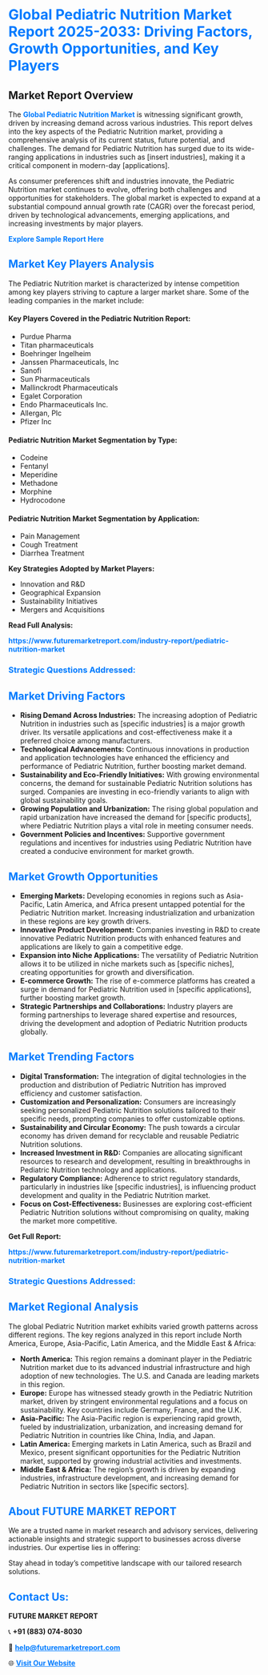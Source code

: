 <h1 style="color: #007BFF;">Global Pediatric Nutrition Market Report 2025-2033: Driving Factors, Growth Opportunities, and Key Players</h1>

<section id="overview">
<h2>Market Report Overview</h2>
<p>The <a href="https://www.futuremarketreport.com/industry-report/pediatric-nutrition-market" style="color: #007BFF; text-decoration: none;"><strong>Global Pediatric Nutrition Market</strong></a> is witnessing significant growth, driven by increasing demand across various industries. This report delves into the key aspects of the Pediatric Nutrition market, providing a comprehensive analysis of its current status, future potential, and challenges. The demand for Pediatric Nutrition has surged due to its wide-ranging applications in industries such as [insert industries], making it a critical component in modern-day [applications].</p>
<p>As consumer preferences shift and industries innovate, the Pediatric Nutrition market continues to evolve, offering both challenges and opportunities for stakeholders. The global market is expected to expand at a substantial compound annual growth rate (CAGR) over the forecast period, driven by technological advancements, emerging applications, and increasing investments by major players.</p>
</section>

<section id="overview">
<p><a href="https://www.futuremarketreport.com/request-sample/reportId=37548" style="color: #007BFF; text-decoration: none;"><strong>Explore Sample Report Here</strong></a></p>
</section>

<section id="key-players">
<h2 style="color: #007BFF;">Market Key Players Analysis</h2>
<p>The Pediatric Nutrition market is characterized by intense competition among key players striving to capture a larger market share. Some of the leading companies in the market include:</p>
<h4>Key Players Covered in the Pediatric Nutrition Report:</h4>
<ul><li>Purdue Pharma</li><li>Titan pharmaceuticals</li><li>Boehringer Ingelheim</li><li>Janssen Pharmaceuticals, Inc</li><li>Sanofi</li><li>Sun Pharmaceuticals</li><li>Mallinckrodt Pharmaceuticals</li><li>Egalet Corporation</li><li>Endo Pharmaceuticals Inc.</li><li>Allergan, Plc</li><li>Pfizer Inc</li></ul>
<h4>Pediatric Nutrition Market Segmentation by Type:</h4>
<ul><li>Codeine</li><li>Fentanyl</li><li>Meperidine</li><li>Methadone</li><li>Morphine</li><li>Hydrocodone</li></ul>

<h4>Pediatric Nutrition Market Segmentation by Application:</h4>
<ul><li>Pain Management</li><li>Cough Treatment</li><li>Diarrhea Treatment</li></ul>
<p><strong>Key Strategies Adopted by Market Players:</strong></p>
<ul>
<li>Innovation and R&D</li>
<li>Geographical Expansion</li>
<li>Sustainability Initiatives</li>
<li>Mergers and Acquisitions</li>
</ul>
</section>

<section>
<p><strong>Read Full Analysis: </strong></p><a href="https://www.futuremarketreport.com/industry-report/pediatric-nutrition-market" style="color: #007BFF; text-decoration: none;"><strong>https://www.futuremarketreport.com/industry-report/pediatric-nutrition-market</strong></a>
<h3 style="color: #007BFF;">Strategic Questions Addressed:</h3>
</section>

<section id="driving-factors">
<h2 style="color: #007BFF;">Market Driving Factors</h2>
<ul>
<li><strong>Rising Demand Across Industries:</strong> The increasing adoption of Pediatric Nutrition in industries such as [specific industries] is a major growth driver. Its versatile applications and cost-effectiveness make it a preferred choice among manufacturers.</li>
<li><strong>Technological Advancements:</strong> Continuous innovations in production and application technologies have enhanced the efficiency and performance of Pediatric Nutrition, further boosting market demand.</li>
<li><strong>Sustainability and Eco-Friendly Initiatives:</strong> With growing environmental concerns, the demand for sustainable Pediatric Nutrition solutions has surged. Companies are investing in eco-friendly variants to align with global sustainability goals.</li>
<li><strong>Growing Population and Urbanization:</strong> The rising global population and rapid urbanization have increased the demand for [specific products], where Pediatric Nutrition plays a vital role in meeting consumer needs.</li>
<li><strong>Government Policies and Incentives:</strong> Supportive government regulations and incentives for industries using Pediatric Nutrition have created a conducive environment for market growth.</li>
</ul>
</section>

<section id="growth-opportunities">
<h2 style="color: #007BFF;">Market Growth Opportunities</h2>
<ul>
<li><strong>Emerging Markets:</strong> Developing economies in regions such as Asia-Pacific, Latin America, and Africa present untapped potential for the Pediatric Nutrition market. Increasing industrialization and urbanization in these regions are key growth drivers.</li>
<li><strong>Innovative Product Development:</strong> Companies investing in R&D to create innovative Pediatric Nutrition products with enhanced features and applications are likely to gain a competitive edge.</li>
<li><strong>Expansion into Niche Applications:</strong> The versatility of Pediatric Nutrition allows it to be utilized in niche markets such as [specific niches], creating opportunities for growth and diversification.</li>
<li><strong>E-commerce Growth:</strong> The rise of e-commerce platforms has created a surge in demand for Pediatric Nutrition used in [specific applications], further boosting market growth.</li>
<li><strong>Strategic Partnerships and Collaborations:</strong> Industry players are forming partnerships to leverage shared expertise and resources, driving the development and adoption of Pediatric Nutrition products globally.</li>
</ul>
</section>

<section id="trending-factors">
<h2 style="color: #007BFF;">Market Trending Factors</h2>
<ul>
<li><strong>Digital Transformation:</strong> The integration of digital technologies in the production and distribution of Pediatric Nutrition has improved efficiency and customer satisfaction.</li>
<li><strong>Customization and Personalization:</strong> Consumers are increasingly seeking personalized Pediatric Nutrition solutions tailored to their specific needs, prompting companies to offer customizable options.</li>
<li><strong>Sustainability and Circular Economy:</strong> The push towards a circular economy has driven demand for recyclable and reusable Pediatric Nutrition solutions.</li>
<li><strong>Increased Investment in R&D:</strong> Companies are allocating significant resources to research and development, resulting in breakthroughs in Pediatric Nutrition technology and applications.</li>
<li><strong>Regulatory Compliance:</strong> Adherence to strict regulatory standards, particularly in industries like [specific industries], is influencing product development and quality in the Pediatric Nutrition market.</li>
<li><strong>Focus on Cost-Effectiveness:</strong> Businesses are exploring cost-efficient Pediatric Nutrition solutions without compromising on quality, making the market more competitive.</li>
</ul>
</section>

<section>
<p><strong>Get Full Report: </strong></p><a href="https://www.futuremarketreport.com/industry-report/pediatric-nutrition-market" style="color: #007BFF; text-decoration: none;"><strong>https://www.futuremarketreport.com/industry-report/pediatric-nutrition-market</strong></a>
<h3 style="color: #007BFF;">Strategic Questions Addressed:</h3>
</section>


<section id="regional-analysis">
<h2 style="color: #007BFF;">Market Regional Analysis</h2>
<p>The global Pediatric Nutrition market exhibits varied growth patterns across different regions. The key regions analyzed in this report include North America, Europe, Asia-Pacific, Latin America, and the Middle East & Africa:</p>
<ul>
<li><strong>North America:</strong> This region remains a dominant player in the Pediatric Nutrition market due to its advanced industrial infrastructure and high adoption of new technologies. The U.S. and Canada are leading markets in this region.</li>
<li><strong>Europe:</strong> Europe has witnessed steady growth in the Pediatric Nutrition market, driven by stringent environmental regulations and a focus on sustainability. Key countries include Germany, France, and the U.K.</li>
<li><strong>Asia-Pacific:</strong> The Asia-Pacific region is experiencing rapid growth, fueled by industrialization, urbanization, and increasing demand for Pediatric Nutrition in countries like China, India, and Japan.</li>
<li><strong>Latin America:</strong> Emerging markets in Latin America, such as Brazil and Mexico, present significant opportunities for the Pediatric Nutrition market, supported by growing industrial activities and investments.</li>
<li><strong>Middle East & Africa:</strong> The region’s growth is driven by expanding industries, infrastructure development, and increasing demand for Pediatric Nutrition in sectors like [specific sectors].</li>
</ul>
</section>

<footer>
<h2 style="color: #007BFF;">About FUTURE MARKET REPORT</h2>
<p>We are a trusted name in market research and advisory services, delivering actionable insights and strategic support to businesses across diverse industries. Our expertise lies in offering:</p>

<p>Stay ahead in today’s competitive landscape with our tailored research solutions.</p>

<h2 style="color: #007BFF;">Contact Us:</h2>
<p><strong>FUTURE MARKET REPORT</strong></p>
<p>📞 <strong>+91 (883) 074-8030</strong></p>
<p>📧 <strong><a href="mailto:help@futuremarketreport.com" style="color: #007BFF;">help@futuremarketreport.com</a></strong></p>
<p>🌐 <strong><a href="https://www.futuremarketreport.com/" style="color: #007BFF;">Visit Our Website</a></strong></p>
</footer>